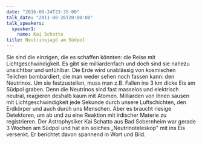 ```yaml
---
date: "2016-08-24T23:35:00"
talk_date: "2011-08-26T20:00:00"
talk_speakers:
  speaker1:
    name: Kai Schatto
title: Neutrinojagd am Südpol
---
```


Sie sind die einzigen, die es schaffen könnten: die Reise mit Lichtgeschwindigkeit. Es gibt sie milliardenfach und doch sind sie nahezu unsichtbar und unfühlbar.
Die Erde wird unablässig von kosmischen Teilchen bombardiert, die man weder sehen noch fassen kann: den Neutrinos. Um sie festzustellen, muss man z.B. Fallen ins 3 km dicke Eis am Südpol graben. Denn die Neutrinos sind fast masselos und elektrisch neutral, reagieren deshalb kaum mit Atomen. Milliarden von ihnen sausen mit Lichtgeschwindigkeit jede Sekunde durch unsere Luftschichten, den Erdkörper und auch durch uns Menschen. Aber es braucht riesige Detektoren, um ab und zu eine Reaktion mit irdischer Materie zu registrieren.
Der Astrophysiker Kai Schatto aus Bad Sobernheim war gerade 3 Wochen am Südpol und hat ein solches „Neutrinoteleskop" mit ins Eis versenkt. Er berichtet davon spannend in Wort und Bild.
